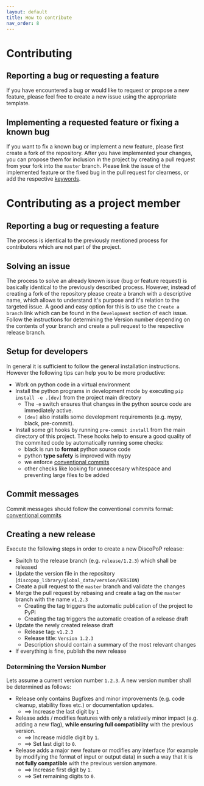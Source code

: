 ```yaml
---
layout: default
title: How to contribute
nav_order: 8
---
```


# Contributing
## Reporting a bug or requesting a feature
If you have encountered a bug or would like to request or propose a new feature, please feel free to create a new issue using the appropriate template.

## Implementing a requested feature or fixing a known bug
If you want to fix a known bug or implement a new feature, please first create a fork of the repository.
After you have implemented your changes, you can propose them for inclusion in the project by creating a pull request from your fork into the `master` branch.
Please link the issue of the implemented feature or the fixed bug in the pull request for clearness, or add the respective [keywords](https://docs.github.com/en/issues/tracking-your-work-with-issues/linking-a-pull-request-to-an-issue#linking-a-pull-request-to-an-issue-using-a-keyword#linking-a-pull-request-to-an-issue-using-a-keyword).

# Contributing as a project member
## Reporting a bug or requesting a feature
The process is identical to the previously mentioned process for contributors which are not part of the project.

## Solving an issue
The process to solve an already known issue (bug or feature request) is basically identical to the previously described process.
However, instead of creating a fork of the repository please create a branch with a descriptive name, which allows to understand it's purpose and it's relation to the targeted issue.
A good and easy option for this is to use the `Create a branch` link which can be found in the `Development` section of each issue.
Follow the instructions for determining the Version number depending on the contents of your branch and create a pull request to the respective release branch.

## Setup for developers
In general it is sufficient to follow the general installation instructions. However the following tips can help you to be more productive:
 - Work on python code in a virtual environment
 - Install the python programs in development mode by executing `pip install -e .[dev]` from the project main directory
   - The `-e` switch ensures that changes in the python source code are immediately active.
   - `[dev]` also installs some development requirements (e.g. mypy, black, pre-commit).
 - Install some git hooks by running `pre-commit install` from the main directory of this project. These hooks help to ensure a good quality of the commited code by automatically running some checks:
   - black is run to **format** python source code
   - python **type safety** is improved with mypy
   - we enforce [conventional commits](https://www.conventionalcommits.org/en/v1.0.0/)
   - other checks like looking for unneccesary whitespace and preventing large files to be added


## Commit messages
Commit messages should follow the conventional commits format: [conventional commits](https://www.conventionalcommits.org/en/v1.0.0/)

## Creating a new release
Execute the following steps in order to create a new DiscoPoP release:
- Switch to the release branch (e.g. `release/1.2.3`) which shall be released
- Update the version file in the repository (`discopop_library/global_data/version/VERSION`)
- Create a pull request to the `master` branch and validate the changes
- Merge the pull request by rebasing and create a tag on the `master` branch with the name `v1.2.3`
    - Creating the tag triggers the automatic publication of the project to PyPi
    - Creating the tag triggers the automatic creation of a release draft
- Update the newly created release draft
  - Release tag: `v1.2.3`
  - Release title: `Version 1.2.3`
  - Description should contain a summary of the most relevant changes
- If everything is fine, publish the new release

### Determining the Version Number
Lets assume a current version number `1.2.3`.
A new version number shall be determined as follows:
* Release only contains Bugfixes and minor improvements (e.g. code cleanup, stability fixes etc.) or documentation updates.
    * ==> Increase the last digit by `1`
* Release adds / modifies features with only a relatively minor impact (e.g. adding a new flag), <b>while ensuring full compatibility</b> with the previous version.
    * ==> Increase middle digit by `1`.
    * ==> Set last digit to `0`.
* Release adds a major new feature or modifies any interface (for example by modifying the format of input or output data) in such a way that it is <b>not fully compatible</b> with the previous version anymore.
    * ==> Increase first digit by `1`.
    * ==> Set remaining digits to `0`.
